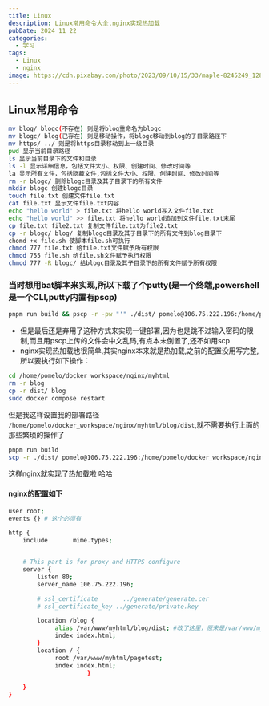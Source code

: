 ```yaml
---
title: Linux
description: Linux常用命令大全,nginx实现热加载
pubDate: 2024 11 22
categories:
  - 学习
tags:
  - Linux
  - nginx
image: https://cdn.pixabay.com/photo/2023/09/10/15/33/maple-8245249_1280.jpg
---
```


## Linux常用命令

```bash
mv blog/ blogc(不存在) 则是将blog重命名为blogc
mv blogc/ blog(已存在) 则是移动操作，将blogc移动到blog的子目录路径下
mv https/ ../ 则是将https目录移动到上一级目录
pwd 显示当前目录路径
ls 显示当前目录下的文件和目录
ls -l 显示详细信息，包括文件大小、权限、创建时间、修改时间等
la 显示所有文件，包括隐藏文件,包括文件大小、权限、创建时间、修改时间等
rm -r blogc/ 删除blogc目录及其子目录下的所有文件
mkdir blogc 创建blogc目录
touch file.txt 创建文件file.txt
cat file.txt 显示文件file.txt内容
echo "hello world" > file.txt 将hello world写入文件file.txt
echo "hello world" >> file.txt 将hello world追加到文件file.txt末尾
cp file.txt file2.txt 复制文件file.txt为file2.txt
cp -r blogc/ blog/ 复制blogc目录及其子目录下的所有文件到blog目录下
chomd +x file.sh 使脚本file.sh可执行
chmod 777 file.txt 给file.txt文件赋予所有权限
chmod 755 file.sh 给file.sh文件赋予执行权限
chmod 777 -R blogc/ 给blogc目录及其子目录下的所有文件赋予所有权限
```

### 当时想用bat脚本来实现,所以下载了个putty(是一个终端,powershell是一个CLI,putty内置有pscp)

```bash
pnpm run build && pscp -r -pw "'" ./dist/ pomelo@106.75.222.196:/home/pomelo/docker_workspace/nginx/myhtml/blog
```

- 但是最后还是弃用了这种方式来实现一键部署,因为也是跳不过输入密码的限制,而且用pscp上传的文件会中文乱码,有点本末倒置了,还不如用scp
- nginx实现热加载也很简单,其实nginx本来就是热加载,之前的配置没用写完整,所以要执行如下操作：

```bash
cd /home/pomelo/docker_workspace/nginx/myhtml
rm -r blog
cp -r dist/ blog
sudo docker compose restart 
```

但是我这样设置我的部署路径 `/home/pomelo/docker_workspace/nginx/myhtml/blog/dist`,就不需要执行上面的那些繁琐的操作了

```bash
pnpm run build
scp -r ./dist/ pomelo@106.75.222.196:/home/pomelo/docker_workspace/nginx/myhtml/blog/dist
```

这样nginx就实现了热加载啦 哈哈

#### nginx的配置如下

```bash
user root;
events {} # 这个必须有

http {
    include       mime.types;


    # This part is for proxy and HTTPS configure
    server {
        listen 80;
        server_name 106.75.222.196;

        # ssl_certificate       ../generate/generate.cer
        # ssl_certificate_key ../generate/private.key

        location /blog {
             alias /var/www/myhtml/blog/dist; #改了这里，原来是/var/www/myhtml/blog
             index index.html;
        }
        location / {
             root /var/www/myhtml/pagetest;
             index index.html;
                      }

    }
}
```
